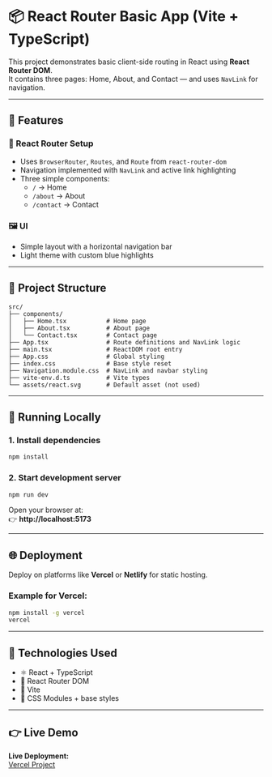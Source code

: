 # 📦 React Router Basic App (Vite + TypeScript)

This project demonstrates basic client-side routing in React using **React Router DOM**.  
It contains three pages: Home, About, and Contact — and uses `NavLink` for navigation.

---

## 🧩 Features

### 🧭 React Router Setup
- Uses `BrowserRouter`, `Routes`, and `Route` from `react-router-dom`
- Navigation implemented with `NavLink` and active link highlighting
- Three simple components:
    - `/` → Home
    - `/about` → About
    - `/contact` → Contact

### 🖼️ UI
- Simple layout with a horizontal navigation bar
- Light theme with custom blue highlights

---

## 📁 Project Structure

```
src/
├── components/
│   ├── Home.tsx           # Home page
│   ├── About.tsx          # About page
│   └── Contact.tsx        # Contact page
├── App.tsx                # Route definitions and NavLink logic
├── main.tsx               # ReactDOM root entry
├── App.css                # Global styling
├── index.css              # Base style reset
├── Navigation.module.css  # NavLink and navbar styling
├── vite-env.d.ts          # Vite types
└── assets/react.svg       # Default asset (not used)
```

---

## 🚀 Running Locally

### 1. Install dependencies
```bash
npm install
```

### 2. Start development server
```bash
npm run dev
```

Open your browser at:  
👉 **http://localhost:5173**

---

## 🌐 Deployment

Deploy on platforms like **Vercel** or **Netlify** for static hosting.

### Example for Vercel:
```bash
npm install -g vercel
vercel
```

---

## 🧠 Technologies Used

- ⚛️ React + TypeScript
- 🧭 React Router DOM
- 🧩 Vite
- 🎨 CSS Modules + base styles

---
## 👉 Live Demo

**Live Deployment:**  
[Vercel Project]()